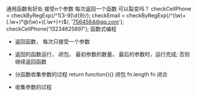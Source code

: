 <!-- 柯里化

编写函数 校验电话号码， 邮箱 -->

通用函数有好处   接受n个参数  每次返回一个函数
可以裂变吗？
checkCellPhone = checkByRegExp(/^1[3-9]\d{9}/);
checkEmail = checkByRegExp(/^(\w)+(\.\w+)*@(\w)+((\.\w+)+)$/, '7564564@qq.com');
checkCellPhone('13234625897');
函数式编程

- 返回函数， 每次只接受一个参数
- 返回的函数运行， 闭包， 最初参数的数量， 最后的参数时，运行完成; 否则  继续返回函数

- 分函数收集参数的过程
  return function(){} 闭包  fn.length fn 闭合
- 收集参数的过程